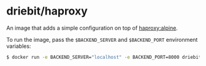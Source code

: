 driebit/haproxy
===============

An image that adds a simple configuration on top of 
[haproxy:alpine](https://hub.docker.com/_/haproxy/).

To run the image, pass the `$BACKEND_SERVER` and `$BACKEND_PORT` environment
variables:

```bash
$ docker run -e BACKEND_SERVER="localhost" -e BACKEND_PORT=8000 driebit/haproxy
```
